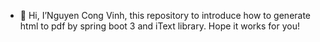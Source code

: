 - 👋 Hi, I’Nguyen Cong Vinh, this repository to introduce how to generate html to pdf by spring boot 3 and iText library. Hope it works for you!
